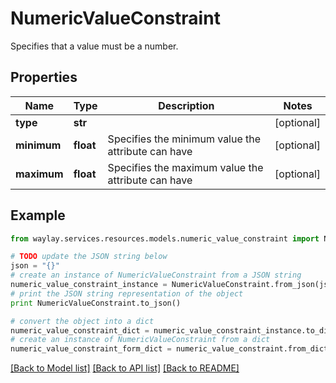 # NumericValueConstraint

Specifies that a value must be a number.

## Properties

Name | Type | Description | Notes
------------ | ------------- | ------------- | -------------
**type** | **str** |  | [optional] 
**minimum** | **float** | Specifies the minimum value the attribute can have | [optional] 
**maximum** | **float** | Specifies the maximum value the attribute can have | [optional] 

## Example

```python
from waylay.services.resources.models.numeric_value_constraint import NumericValueConstraint

# TODO update the JSON string below
json = "{}"
# create an instance of NumericValueConstraint from a JSON string
numeric_value_constraint_instance = NumericValueConstraint.from_json(json)
# print the JSON string representation of the object
print NumericValueConstraint.to_json()

# convert the object into a dict
numeric_value_constraint_dict = numeric_value_constraint_instance.to_dict()
# create an instance of NumericValueConstraint from a dict
numeric_value_constraint_form_dict = numeric_value_constraint.from_dict(numeric_value_constraint_dict)
```
[[Back to Model list]](../README.md#documentation-for-models) [[Back to API list]](../README.md#documentation-for-api-endpoints) [[Back to README]](../README.md)


